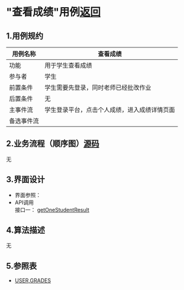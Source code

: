 # "查看成绩"用例[返回](../README.md)
## 1.用例规约

|用例名称|查看成绩|
|------|------|
|功能|用于学生查看成绩|
|参与者|学生|
|前置条件|学生需要先登录，同时老师已经批改作业|
|后置条件|无|
|主事件流|学生登录平台，点击个人成绩，进入成绩详情页面|
|备选事件流||

## 2.业务流程（顺序图）[源码](puml/查看成绩.puml)
无
## 3.界面设计
- 界面参照：
- API调用  
接口一： [getOneStudentResult](接口/getOneStudentResult.md)  
## 4.算法描述
无
## 5.参照表
- [USER](用例/数据库设计.md),[GRADES](用例/数据库设计.md)